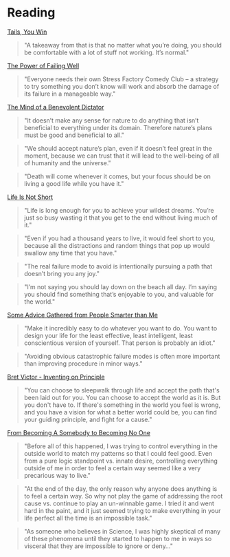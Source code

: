 # Reading

[Tails, You Win](https://www.collaborativefund.com/blog/tails-you-win/)

> "A takeaway from that is that no matter what you’re doing, you should be comfortable with a lot of stuff not working. It’s normal."

[The Power of Failing Well](https://www.collaborativefund.com/blog/the-power-of-failing-well/)

> "Everyone needs their own Stress Factory Comedy Club – a strategy to try something you don’t know will work and absorb the damage of its failure in a manageable way."

[The Mind of a Benevolent Dictator](https://dkb.show/post/marcus-aurelius)

> "It doesn’t make any sense for nature to do anything that isn’t beneficial to everything under its domain. Therefore nature’s plans must be good and beneficial to all."

> "We should accept nature’s plan, even if it doesn’t feel great in the moment, because we can trust that it will lead to the well-being of all of humanity and the universe."

> "Death will come whenever it comes, but your focus should be on living a good life while you have it."

[Life Is Not Short](https://dkb.show/post/life-is-not-short)

> "Life is long enough for you to achieve your wildest dreams. You’re just so busy wasting it that you get to the end without living much of it."

> "Even if you had a thousand years to live, it would feel short to you, because all the distractions and random things that pop up would swallow any time that you have."

> "The real failure mode to avoid is intentionally pursuing a path that doesn’t bring you any joy."

> "I’m not saying you should lay down on the beach all day. I’m saying you should find something that’s enjoyable to you, and valuable for the world."

[Some Advice Gathered from People Smarter than Me](https://sashachapin.substack.com/p/some-advice-gathered-from-people)

> "Make it incredibly easy to do whatever you want to do. You want to design your life for the least effective, least intelligent, least conscientious version of yourself. That person is probably an idiot."

> "Avoiding obvious catastrophic failure modes is often more important than improving procedure in minor ways."

[Bret Victor - Inventing on Principle](https://www.youtube.com/watch?v=PUv66718DII)

> "You can choose to sleepwalk through life and accept the path that's been laid out for you. You can choose to accept the world as it is. But you don't have to. If there's something in the world you feel is wrong, and you have a vision for what a better world could be, you can find your guiding principle, and fight for a cause."

[From Becoming A Somebody to Becoming No One](https://life-longlearner.com/from-becoming-a-somebody-to-becoming-a-nobody)

> "Before all of this happened, I was trying to control everything in the outside world to match my patterns so that I could feel good. Even from a pure logic standpoint vs. innate desire, controlling everything outside of me in order to feel a certain way seemed like a very precarious way to live."

> "At the end of the day, the only reason why anyone does anything is to feel a certain way. So why not play the game of addressing the root cause vs. continue to play an un-winnable game. I tried it and went hard in the paint, and it just seemed trying to make everything in your life perfect all the time is an impossible task."

> "As someone who believes in Science, I was highly skeptical of many of these phenomena until they started to happen to me in ways so visceral that they are impossible to ignore or deny…"

